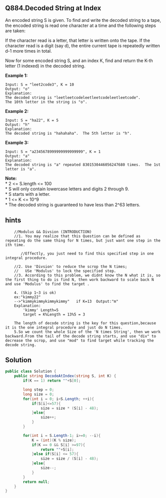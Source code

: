 ## Q884.Decoded String at Index

An encoded string S is given.  To find and write the decoded string to a tape, the encoded string is read one character at a time and the following steps are taken:

If the character read is a letter, that letter is written onto the tape.
If the character read is a digit (say d), the entire current tape is repeatedly written d-1 more times in total.

Now for some encoded string S, and an index K, find and return the K-th letter (1 indexed) in the decoded string.


**Example 1:**
```
Input: S = "leet2code3", K = 10
Output: "o"
Explanation:
The decoded string is "leetleetcodeleetleetcodeleetleetcode".
The 10th letter in the string is "o".
```

**Example 2:**
```
Input: S = "ha22", K = 5
Output: "h"
Explanation:
The decoded string is "hahahaha".  The 5th letter is "h".
```

**Example 3:**
```
Input: S = "a2345678999999999999999", K = 1
Output: "a"
Explanation:
The decoded string is "a" repeated 8301530446056247680 times.  The 1st letter is "a".
```


**Note:**<br/>
    * 2 <= S.length <= 100<br/>
    * S will only contain lowercase letters and digits 2 through 9.<br/>
    * S starts with a letter.<br/>
    * 1 <= K <= 10^9<br/>
    * The decoded string is guaranteed to have less than 2^63 letters.<br/>


## hints
```
    //Modulus && Divsion (INTRODUCTION)
    //1. You may realize that this Question can be defined as repeating do the same thing for N times, but just want one step in the ith time.

       //Effectly, you just need to find this specified step in one integral procedure.

    //2. Use 'Divsion' to reduce the scrop the N times;
    //   USe 'Modulus' to lock the specified step.
    //3. According to this problem, we didnt know the N what it is, so the first thing to do is find N, then work backward to scale back N and use 'Modulus' to find the target .

    4. (Skip 1~3 is ok)
    ex:"kimmy22"
    -->"kimmykimmykimmykimmy"   if K=13  Output:"m"
    Explanation:
        'kimmy' Length=5
        target = K%Length = 13%5 = 3

    The length of decode string is the key for this question,because it is the one integral procedure and just do N times.
    5.So we count the whole Size of the 'N times String', then we work backward.From the tail of the decode string starts, and use "div" to decrease the scrop, and use "mod" to find target while tracking the decode string.

```


## Solution

``` csharp
public class Solution {
    public string DecodeAtIndex(string S, int K) {
        if(K == 1) return ""+S[0];

        long step = 0;
        long size = 0;
        for(int i = 0; i<S.Length; ++i){
            if(S[i]<=57){
                size = size * (S[i] - 48);
            }else{
                size++;
            }
        }

        for(int i = S.Length-1; i>=0; --i){
            K = (int)(K % size);
            if(K == 0 && S[i] >=97){
                return ""+S[i];
            }else if(S[i] <= 57){
                size = size / (S[i] - 48);
            }else{
                size--;
            }
        }
        return null;
    }
}
```